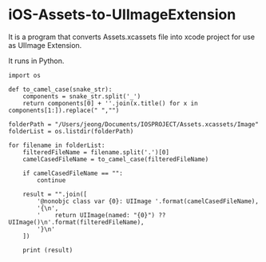 # iOS-Assets-to-UIImageExtension

It is a program that converts Assets.xcassets file into xcode project for use as UIImage Extension.

It runs in Python.

    import os

    def to_camel_case(snake_str):
        components = snake_str.split('_')
        return components[0] + ''.join(x.title() for x in components[1:]).replace(" ","")

    folderPath = "/Users/jeong/Documents/IOSPROJECT/Assets.xcassets/Image"
    folderList = os.listdir(folderPath)

    for filename in folderList:
        filteredFileName = filename.split('.')[0]
        camelCasedFileName = to_camel_case(filteredFileName)

        if camelCasedFileName == "":
            continue

        result = "".join([
            '@nonobjc class var {0}: UIImage '.format(camelCasedFileName),
            '{\n',
            '    return UIImage(named: "{0}") ?? UIImage()\n'.format(filteredFileName),
            '}\n'
        ])

        print (result)
